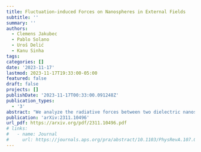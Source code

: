 ```yaml
---
title: Fluctuation-induced Forces on Nanospheres in External Fields
subtitle: ''
summary: ''
authors:
  - Clemens Jakubec
  - Pablo Solano
  - Uroš Delić
  - Kanu Sinha
tags:
categories: []
date: '2023-11-17'
lastmod: 2023-11-17T19:33:00-05:00
featured: false
draft: false
projects: []
publishDate: '2023-11-17T00:33:00.091248Z'
publication_types:
  - '3'
abstract: "We analyze the radiative forces between two dielectric nanospheres mediated via the quantum and thermal fluctuations of the electromagnetic field in the presence of an external drive. We generalize the scattering theory description of fluctuation forces to include external quantum fields, allowing them to be in an arbitrary quantum state. The known trapping and optical binding potentials are recovered for an external coherent state. We demonstrate that an external squeezed vacuum state creates similar potentials to a laser, despite its zero average intensity. Moreover, Schrödinger cat states of the field can enhance or suppress the optical potential depending on whether they are odd or even. Considering the nanospheres trapped by optical tweezers, we examine the total interparticle potential as a function of various experimentally relevant parameters, such as the field intensity, polarization, and phase of the trapping lasers. We demonstrate that an appropriate set of parameters could produce mutual bound states of the two nanospheres with potential depth as large as ~200 K. Our results are pertinent to ongoing experiments with trapped nanospheres in the macroscopic quantum regime, paving the way for engineering interactions among macroscopic quantum systems."
publication: 'arXiv:2311.10496'
url_pdf: https://arxiv.org/pdf/2311.10496.pdf
# links:
#   - name: Journal
#     url: https://journals.aps.org/pra/abstract/10.1103/PhysRevA.107.012209
---
```

